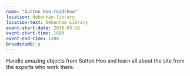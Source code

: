 ```yaml
---
name: "Sutton Hoo roadshow"
location: debenham-library
location-text: Debenham Library
event-start-date: 2019-03-16
event-start-time: 1000
event-end-time: 1200
breadcrumb: y
---
```


Handle amazing objects from Sutton Hoo and learn all about the site from the experts who work there.
